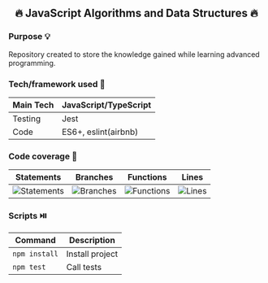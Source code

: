 <h2 align="center"> 🔥 JavaScript Algorithms and Data Structures 🔥</h2>

### Purpose 💡

Repository created to store the knowledge gained while learning advanced programming.

### Tech/framework used 🔧

| Main Tech | JavaScript/TypeScript |
| --------- | --------------------- |
| Testing   | Jest                  |
| Code      | ES6+, eslint(airbnb)  |

### Code coverage 🧪

| Statements                                                            | Branches                                                            | Functions                                                            | Lines                                                            |
| --------------------------------------------------------------------- | ------------------------------------------------------------------- | -------------------------------------------------------------------- | ---------------------------------------------------------------- |
| ![Statements](https://img.shields.io/badge/Coverage-55.27%25-red.svg) | ![Branches](https://img.shields.io/badge/Coverage-58.8%25-red.svg) | ![Functions](https://img.shields.io/badge/Coverage-50%25-red.svg) | ![Lines](https://img.shields.io/badge/Coverage-56.52%25-red.svg) |

### Scripts ⏯️

| Command       | Description     |
| ------------- | --------------- |
| `npm install` | Install project |
| `npm test`    | Call tests      |
